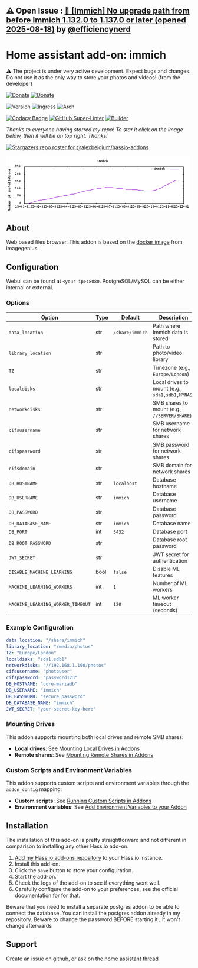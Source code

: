 ## &#9888; Open Issue : [🐛 [Immich] No upgrade path from before Immich 1.132.0 to 1.137.0 or later (opened 2025-08-18)](https://github.com/alexbelgium/hassio-addons/issues/2047) by [@efficiencynerd](https://github.com/efficiencynerd)
# Home assistant add-on: immich

⚠️ The project is under very active development. Expect bugs and changes. Do not use it as the only way to store your photos and videos! (from the developer)

[![Donate][donation-badge]](https://www.buymeacoffee.com/alexbelgium)
[![Donate][paypal-badge]](https://www.paypal.com/donate/?hosted_button_id=DZFULJZTP3UQA)

![Version](https://img.shields.io/badge/dynamic/json?label=Version&query=%24.version&url=https%3A%2F%2Fraw.githubusercontent.com%2Falexbelgium%2Fhassio-addons%2Fmaster%2Fimmich%2Fconfig.json)
![Ingress](https://img.shields.io/badge/dynamic/json?label=Ingress&query=%24.ingress&url=https%3A%2F%2Fraw.githubusercontent.com%2Falexbelgium%2Fhassio-addons%2Fmaster%2Fimmich%2Fconfig.json)
![Arch](https://img.shields.io/badge/dynamic/json?color=success&label=Arch&query=%24.arch&url=https%3A%2F%2Fraw.githubusercontent.com%2Falexbelgium%2Fhassio-addons%2Fmaster%2Fimmich%2Fconfig.json)

[![Codacy Badge](https://app.codacy.com/project/badge/Grade/9c6cf10bdbba45ecb202d7f579b5be0e)](https://www.codacy.com/gh/alexbelgium/hassio-addons/dashboard?utm_source=github.com&utm_medium=referral&utm_content=alexbelgium/hassio-addons&utm_campaign=Badge_Grade)
[![GitHub Super-Linter](https://img.shields.io/github/actions/workflow/status/alexbelgium/hassio-addons/weekly-supelinter.yaml?label=Lint%20code%20base)](https://github.com/alexbelgium/hassio-addons/actions/workflows/weekly-supelinter.yaml)
[![Builder](https://img.shields.io/github/actions/workflow/status/alexbelgium/hassio-addons/onpush_builder.yaml?label=Builder)](https://github.com/alexbelgium/hassio-addons/actions/workflows/onpush_builder.yaml)

[donation-badge]: https://img.shields.io/badge/Buy%20me%20a%20coffee%20(no%20paypal)-%23d32f2f?logo=buy-me-a-coffee&style=flat&logoColor=white
[paypal-badge]: https://img.shields.io/badge/Buy%20me%20a%20coffee%20with%20Paypal-0070BA?logo=paypal&style=flat&logoColor=white

_Thanks to everyone having starred my repo! To star it click on the image below, then it will be on top right. Thanks!_

[![Stargazers repo roster for @alexbelgium/hassio-addons](https://raw.githubusercontent.com/alexbelgium/hassio-addons/master/.github/stars2.svg)](https://github.com/alexbelgium/hassio-addons/stargazers)

![downloads evolution](https://raw.githubusercontent.com/alexbelgium/hassio-addons/master/immich/stats.png)

## About

Web based files browser.
This addon is based on the [docker image](https://github.com/imagegenius/docker-immich) from imagegenius.

## Configuration

Webui can be found at `<your-ip>:8080`. PostgreSQL/MySQL can be either internal or external.

### Options

| Option | Type | Default | Description |
|--------|------|---------|-------------|
| `data_location` | str | `/share/immich` | Path where Immich data is stored |
| `library_location` | str | | Path to photo/video library |
| `TZ` | str | | Timezone (e.g., `Europe/London`) |
| `localdisks` | str | | Local drives to mount (e.g., `sda1,sdb1,MYNAS`) |
| `networkdisks` | str | | SMB shares to mount (e.g., `//SERVER/SHARE`) |
| `cifsusername` | str | | SMB username for network shares |
| `cifspassword` | str | | SMB password for network shares |
| `cifsdomain` | str | | SMB domain for network shares |
| `DB_HOSTNAME` | str | `localhost` | Database hostname |
| `DB_USERNAME` | str | `immich` | Database username |
| `DB_PASSWORD` | str | | Database password |
| `DB_DATABASE_NAME` | str | `immich` | Database name |
| `DB_PORT` | int | `5432` | Database port |
| `DB_ROOT_PASSWORD` | str | | Database root password |
| `JWT_SECRET` | str | | JWT secret for authentication |
| `DISABLE_MACHINE_LEARNING` | bool | `false` | Disable ML features |
| `MACHINE_LEARNING_WORKERS` | int | `1` | Number of ML workers |
| `MACHINE_LEARNING_WORKER_TIMEOUT` | int | `120` | ML worker timeout (seconds) |

### Example Configuration

```yaml
data_location: "/share/immich"
library_location: "/media/photos"
TZ: "Europe/London"
localdisks: "sda1,sdb1"
networkdisks: "//192.168.1.100/photos"
cifsusername: "photouser"
cifspassword: "password123"
DB_HOSTNAME: "core-mariadb"
DB_USERNAME: "immich"
DB_PASSWORD: "secure_password"
DB_DATABASE_NAME: "immich"
JWT_SECRET: "your-secret-key-here"
```

### Mounting Drives

This addon supports mounting both local drives and remote SMB shares:

- **Local drives**: See [Mounting Local Drives in Addons](https://github.com/alexbelgium/hassio-addons/wiki/Mounting-Local-Drives-in-Addons)
- **Remote shares**: See [Mounting Remote Shares in Addons](https://github.com/alexbelgium/hassio-addons/wiki/Mounting-remote-shares-in-Addons)

### Custom Scripts and Environment Variables

This addon supports custom scripts and environment variables through the `addon_config` mapping:

- **Custom scripts**: See [Running Custom Scripts in Addons](https://github.com/alexbelgium/hassio-addons/wiki/Running-custom-scripts-in-Addons)
- **Environment variables**: See [Add Environment Variables to your Addon](https://github.com/alexbelgium/hassio-addons/wiki/Add-Environment-variables-to-your-Addon)

## Installation

The installation of this add-on is pretty straightforward and not different in
comparison to installing any other Hass.io add-on.

1. [Add my Hass.io add-ons repository][repository] to your Hass.io instance.
1. Install this add-on.
1. Click the `Save` button to store your configuration.
1. Start the add-on.
1. Check the logs of the add-on to see if everything went well.
1. Carefully configure the add-on to your preferences, see the official documentation for for that.

Beware that you need to install a separate postgres addon to be able to connect the database. You can install the postgres addon already in my repository.
Beware to change the password BEFORE starting it ; it won't change afterwards

## Support

Create an issue on github, or ask on the [home assistant thread](https://community.home-assistant.io/t/home-assistant-addon-immich/282108/3)

[repository]: https://github.com/alexbelgium/hassio-addons
[aarch64-shield]: https://img.shields.io/badge/aarch64-yes-green.svg
[amd64-shield]: https://img.shields.io/badge/amd64-yes-green.svg
[armv7-shield]: https://img.shields.io/badge/armv7-yes-green.svg
